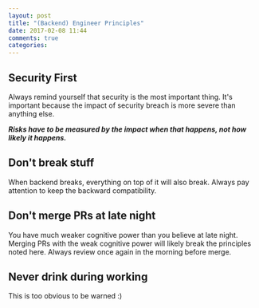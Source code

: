 ```yaml
---
layout: post
title: "(Backend) Engineer Principles"
date: 2017-02-08 11:44
comments: true
categories:
---
```


## Security First

Always remind yourself that security is the most important thing. It's important because the impact of security breach is more severe than anything else.

***Risks have to be measured by the impact when that happens, not how likely it happens.***

## Don't break stuff

When backend breaks, everything on top of it will also break. Always pay attention to keep the backward compatibility.

## Don't merge PRs at late night

You have much weaker cognitive power than you believe at late night. Merging PRs with the weak cognitive power will likely break the principles noted here.
Always review once again in the morning before merge.

## Never drink during working

This is too obvious to be warned :)

